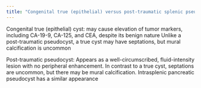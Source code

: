 ```yaml
---
title: "Congenital true (epithelial) versus post-traumatic splenic pseudocyst:"
---
```

Congenital true (epithelial) cyst: may cause elevation of tumor markers, including CA-19-9, CA-125, and CEA, despite its benign nature
Unlike a post-traumatic pseudocyst, a true cyst may have septations, but mural calcification is uncommon

Post-traumatic pseudocyst:
Appears as a well-circumscribed, fluid-intensity lesion with no peripheral enhancement.
In contrast to a true cyst, septations are uncommon, but there may be mural calcification.
Intrasplenic pancreatic pseudocyst has a similar appearance

